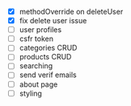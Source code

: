 - [x] methodOverride on deleteUser
- [x] fix delete user issue
- [ ] user profiles
- [ ] csfr token
- [ ] categories CRUD
- [ ] products CRUD
- [ ] searching
- [ ] send verif emails
- [ ] about page
- [ ] styling